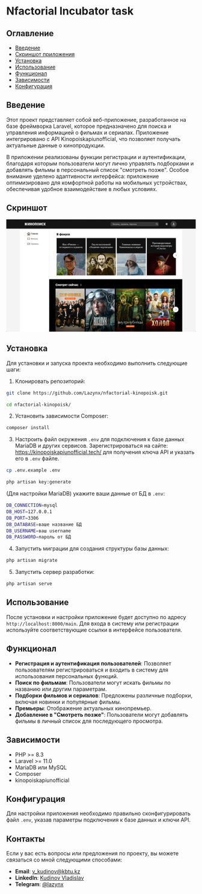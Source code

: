 # Nfactorial Incubator task

## Оглавление

- [Введение](#введение)
- [Скриншот приложения](#скриншот)
- [Установка](#установка)
- [Использование](#использование)
- [Функционал](#функционал)
- [Зависимости](#зависимости)
- [Конфигурация](#конфигурация)

## Введение

Этот проект представляет собой веб-приложение, разработанное на базе фреймворка Laravel, которое предназначено для поиска и управления информацией о фильмах и сериалах. Приложение интегрировано с API Kinopoiskapiunofficial, что позволяет получать актуальные данные о кинопродукции.

В приложении реализованы функции регистрации и аутентификации, благодаря которым пользователи могут лично управлять подборками и добавлять фильмы в персональный список "смотреть позже". Особое внимание уделено адаптивности интерфейса: приложение оптимизировано для комфортной работы на мобильных устройствах, обеспечивая удобное взаимодействие в любых условиях.

## Скриншот

![Кинопоиск](./screenshot.jpeg)

## Установка

Для установки и запуска проекта необходимо выполнить следующие шаги:

1. Клонировать репозиторий:

```sh
git clone https://github.com/Lazynx/nfactorial-kinopoisk.git
```

```sh
cd nfactorial-kinopoisk/
```

2. Установить зависимости Composer:

```sh
composer install
```

3. Настроить файл окружения `.env` для подключения к базе данных MariaDB и других сервисов. Зарегистрироваться на сайте: https://kinopoiskapiunofficial.tech/ для получения ключа API и указать его в `.env` файле.

```sh
cp .env.example .env
```

```sh
php artisan key:generate
```

(Для настройки MariaDB) укажите ваши данные от БД в `.env`:

```sh
DB_CONNECTION=mysql
DB_HOST=127.0.0.1
DB_PORT=3306
DB_DATABASE=ваше название БД
DB_USERNAME=ваш username
DB_PASSWORD=пароль от БД
```

4. Запустить миграции для создания структуры базы данных:

```sh
php artisan migrate
```

5. Запустить сервер разработки:

```sh
php artisan serve
```

## Использование

После установки и настройки приложение будет доступно по адресу `http://localhost:8000/main`. Для входа в систему или регистрации используйте соответствующие ссылки в интерфейсе пользователя.

## Функционал

- **Регистрация и аутентификация пользователей**: Позволяет пользователям регистрироваться и входить в систему для использования персональных функций.
- **Поиск по фильмам**: Пользователи могут искать фильмы по названию или другим параметрам.
- **Подборки фильмов и сериалов**: Предложены различные подборки, включая новинки и популярные фильмы.
- **Премьеры**: Отображение актуальных кинопремьер.
- **Добавление в "Смотреть позже"**: Пользователи могут добавлять фильмы в личный список для последующего просмотра.

## Зависимости

- PHP >= 8.3
- Laravel >= 11.0
- MariaDB или MySQL
- Composer
- kinopoiskapiunofficial

## Конфигурация

Для настройки приложения необходимо правильно сконфигурировать файл `.env`, указав параметры подключения к базе данных и ключи API.

## Контакты

Если у вас есть вопросы или предложения по проекту, вы можете связаться со мной следующими способами:

- **Email**: [v_kudinov@kbtu.kz](mailto:v_kudinov@kbtu.kz)
- **LinkedIn**: [Kudinov Vladislav](https://www.linkedin.com/in/lazynx/)
- **Telegram**: [@lazynx](https://t.me/lazynx)
